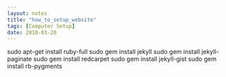 ```yaml
---
layout: notes
title: "how_to_setup_website"
tags: [Computer Setup]        
date: 2018-03-20     
---
```


sudo apt-get install ruby-full
sudo gem install jekyll
sudo gem install jekyll-paginate
sudo gem install redcarpet
sudo gem install jekyll-gist
sudo gem install rb-pygments